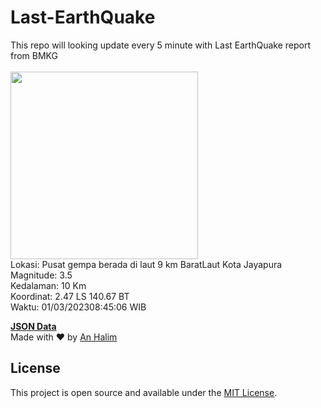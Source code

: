 # Last-EarthQuake
This repo will looking update every 5 minute with Last EarthQuake report from BMKG
<br>
<br>
<img src="https://ews.bmkg.go.id/TEWS/data/20230301084506.mmi.jpg?050812x42idg0xqvd2p3nyc" width="300"/>
<br>
Lokasi: Pusat gempa berada di laut 9 km BaratLaut Kota Jayapura <br>
Magnitude: 3.5 <br>
Kedalaman: 10 Km <br>
Koordinat: 2.47 LS 140.67 BT <br>
Waktu: 01/03/202308:45:06 WIB <br>

<a href="./data/data.json">**JSON Data**</a>
<br>
Made with ❤️ by <a href="https://github.com/an-halim">An Halim</a>
## License

This project is open source and available under the [MIT License](LICENSE).

